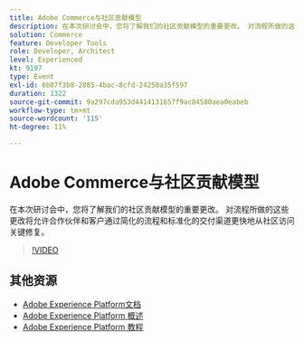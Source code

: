 ```yaml
---
title: Adobe Commerce与社区贡献模型
description: 在本次研讨会中，您将了解我们的社区贡献模型的重要更改。 对流程所做的这些更改将允许合作伙伴和客户通过简化的流程和标准化的交付渠道更快地从社区访问关键修复。
solution: Commerce
feature: Developer Tools
role: Developer, Architect
level: Experienced
kt: 9197
type: Event
exl-id: 6b07f3b8-2885-4bac-8cfd-24250a35f597
duration: 1322
source-git-commit: 9a297cda953d4414131657f9ac84580aea0eabeb
workflow-type: tm+mt
source-wordcount: '115'
ht-degree: 11%

---
```


# Adobe Commerce与社区贡献模型

在本次研讨会中，您将了解我们的社区贡献模型的重要更改。 对流程所做的这些更改将允许合作伙伴和客户通过简化的流程和标准化的交付渠道更快地从社区访问关键修复。

>[!VIDEO](https://video.tv.adobe.com/v/337766/?quality=12&learn=on&hidetitle=true)

## 其他资源

- [Adobe Experience Platform文档](https://experienceleague.adobe.com/docs/experience-platform.html)
- [Adobe Experience Platform 概述](https://experienceleague.adobe.com/docs/experience-platform/landing/home.html?lang=zh-Hans)
- [Adobe Experience Platform 教程](https://experienceleague.adobe.com/docs/platform-learn/tutorials/overview.html?lang=en)
